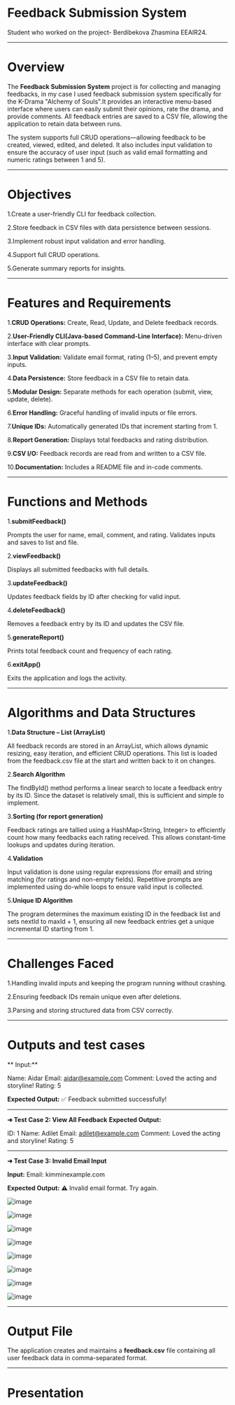 # Feedback Submission System




Student who worked on the project- Berdibekova Zhasmina EEAIR24.




-------------------------------

# Overview

The **Feedback Submission System** project is for collecting and managing feedbacks, in my case I used feedback submission system specifically for the K-Drama "Alchemy of Souls".It provides an interactive menu-based interface where users can easily submit their opinions, rate the drama, and provide comments. All feedback entries are saved to a CSV file, allowing the application to retain data between runs.

The system supports full CRUD operations—allowing feedback to be created, viewed, edited, and deleted. It also includes input validation to ensure the accuracy of user input (such as valid email formatting and numeric ratings between 1 and 5). 


-----------------------------------------

# Objectives

1.Create a user-friendly CLI for feedback collection.

2.Store feedback in CSV files with data persistence between sessions.

3.Implement robust input validation and error handling.

4.Support full CRUD operations.

5.Generate summary reports for insights.



-----------------------------------

# Features and Requirements

1.**CRUD Operations:** Create, Read, Update, and Delete feedback records.

2.**User-Friendly CLI(Java-based Command-Line Interface):** Menu-driven interface with clear prompts.

3.**Input Validation:** Validate email format, rating (1–5), and prevent empty inputs.

4.**Data Persistence:** Store feedback in a CSV file to retain data.

5.**Modular Design:** Separate methods for each operation (submit, view, update, delete).

6.**Error Handling:** Graceful handling of invalid inputs or file errors.

7.**Unique IDs:** Automatically generated IDs that increment starting from 1.

8.**Report Generation:** Displays total feedbacks and rating distribution.

9.**CSV I/O:** Feedback records are read from and written to a CSV file.

10.**Documentation:** Includes a README file and in-code comments.


-------------------------------------------


# Functions and Methods

1.**submitFeedback()**

Prompts the user for name, email, comment, and rating. Validates inputs and saves to list and file.

2.**viewFeedback()**

Displays all submitted feedbacks with full details.

3.**updateFeedback()**

Updates feedback fields by ID after checking for valid input.

4.**deleteFeedback()**

Removes a feedback entry by its ID and updates the CSV file.

5.**generateReport()**

Prints total feedback count and frequency of each rating.

6.**exitApp()**

Exits the application and logs the activity.



-------------------------------------------

# Algorithms and Data Structures

1.**Data Structure – List (ArrayList)**

All feedback records are stored in an ArrayList<Feedback>, which allows dynamic resizing, easy iteration, and efficient CRUD operations. This list is loaded from the feedback.csv file at the start and written back to it on changes.

2.**Search Algorithm**

The findById() method performs a linear search to locate a feedback entry by its ID. Since the dataset is relatively small, this is sufficient and simple to implement.

3.**Sorting (for report generation)**

Feedback ratings are tallied using a HashMap<String, Integer> to efficiently count how many feedbacks each rating received. This allows constant-time lookups and updates during iteration.

4.**Validation**

Input validation is done using regular expressions (for email) and string matching (for ratings and non-empty fields). Repetitive prompts are implemented using do-while loops to ensure valid input is collected.

5.**Unique ID Algorithm**

The program determines the maximum existing ID in the feedback list and sets nextId to maxId + 1, ensuring all new feedback entries get a unique incremental ID starting from 1.

---------------------------------


# Challenges Faced

1.Handling invalid inputs and keeping the program running without crashing.

2.Ensuring feedback IDs remain unique even after deletions.

3.Parsing and storing structured data from CSV correctly.




-------------------------------------------------------

# Outputs and test cases

** Input:**


Name: Aidar
Email: aidar@example.com
Comment: Loved the acting and storyline!
Rating: 5


**Expected Output:**
✅ Feedback submitted successfully!


--------------------------------------

**➔ Test Case 2: View All Feedback**
**Expected Output:**

ID: 1
Name: Adilet
Email: adilet@example.com
Comment: Loved the acting and storyline!
Rating: 5

---------------------------------------

**➔ Test Case 3: Invalid Email Input**


**Input:**
Email: kimminexample.com


**Expected Output:**
⚠ Invalid email format. Try again.

![image](https://github.com/user-attachments/assets/f5a778a8-9c92-4fdc-9b2a-b90494084d0f)

![image](https://github.com/user-attachments/assets/266e7431-b4c1-400d-ba68-ebf4d08a4427)

![image](https://github.com/user-attachments/assets/dd9f438e-0a2e-40f9-8132-a79819fae3de)

![image](https://github.com/user-attachments/assets/8947a537-312c-4a8a-949a-133f35592943)

![image](https://github.com/user-attachments/assets/e1f9e6a4-bba6-4a22-ba84-dd8dcc17f2fb)

![image](https://github.com/user-attachments/assets/29a45aa1-eeb6-48d6-b970-ad4934c39130)

![image](https://github.com/user-attachments/assets/9bdd2b0e-be60-40c6-9cbe-58ff8c4aba14)

![image](https://github.com/user-attachments/assets/d5368fde-5f36-4f25-a037-24638dbfc81e)



--------------------------------------------------
# Output File

The application creates and maintains a **feedback.csv** file containing all user feedback data in comma-separated format.


--------------------------------------
# Presentation






